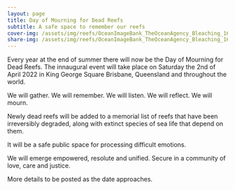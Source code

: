 ```yaml
---
layout: page
title: Day of Mourning for Dead Reefs
subtitle: A safe space to remember our reefs
cover-img: /assets/img/reefs/OceanImageBank_TheOceanAgency_Bleaching_16.jpg
share-img: /assets/img/reefs/OceanImageBank_TheOceanAgency_Bleaching_16.jpg
---
```


Every year at the end of summer there will now be the Day of Mourning for Dead Reefs. The innaugural event will take place on Saturday the 2nd of April 2022 in King George Square Brisbane, Queensland and throughout the world. 

We will gather. We will remember. We will listen. We will reflect. We will mourn. 

Newly dead reefs will be added to a memorial list of reefs that have been irreversibly degraded, along with extinct species of sea life that depend on them. 

It will be a safe public space for processing difficult emotions. 

We will emerge empowered, resolute and unified. Secure in a community of love, care and justice. 

More details to be posted as the date approaches.
